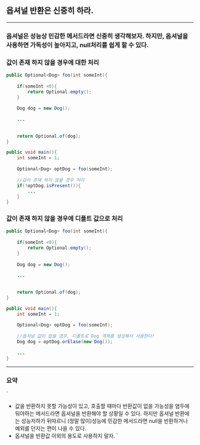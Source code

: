 ## 옵셔널 반환은 신중히 하라.
---

### 옵셔널은 성능상 민감한 메서드라면 신중히 생각해보자. 하지만, 옵셔널을 사용하면 가독성이 높아지고, null처리를 쉽게 할 수 있다.

### 값이 존재 하지 않을 경우에 대한 처리
```java
public Optional<Dog> foo(int someInt){
    
    if(someInt <0){
        return Optional.empty();
    }
    
    Dog dog = new Dog();
    
    ...
    
    
    return Optional.of(dog);
}

public void main(){
    int someInt = 1;
    
    Optional<Dog> optDog = foo(someInt);
    
    //값이 존재 하지 않을 경우 처리
    if(!optDog.isPresent()){
        ...
    }
}
```

### 값이 존재 하지 않을 경우에 디폴트 값으로 처리
```java
public Optional<Dog> foo(int someInt){
    
    if(someInt <0){
        return Optional.empty();
    }
    
    Dog dog = new Dog();
    
    ...
    
    
    return Optional.of(dog);
}

public void main(){
    int someInt = 1;
    
    Optional<Dog> optDog = foo(someInt);
    
    //옵셔널 값이 없을 경우, 디폴트로 Dog 객체를 생성해서 사용한다!
    Dog dog = optDog.orElase(new Dog());
    
    ...
}
```
---
### 요약
`
 - 값을 반환하지 못할 가능성이 있고, 호출할 때마다 반환값이 없을 가능성을 염두에 둬야하는
 메서드라면 옵셔널을 반환해야 할 상황일 수 있다. 하지만 옵셔널 반환에는 성능저하가 뒤따르니
 (정말 많이)성능에 민감한 메서드라면 null을 반환하거나 예외를 던지는 편이 나을 수 있다.
 - 옵셔널을 반환값 이외의 용도로 사용하지 말자.
`